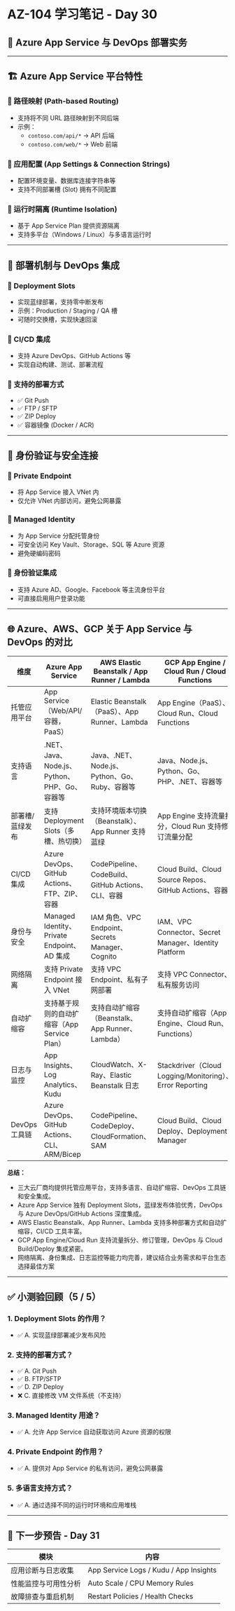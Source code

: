 
# AZ-104 学习笔记 - Day 30

## 🌟 Azure App Service 与 DevOps 部署实务

---

## 🏗️ Azure App Service 平台特性

### 🔹 路径映射 (Path-based Routing)
- 支持将不同 URL 路径映射到不同后端
- 示例：
  - `contoso.com/api/*` → API 后端
  - `contoso.com/web/*` → Web 前端

### 🔹 应用配置 (App Settings & Connection Strings)
- 配置环境变量、数据库连接字符串等
- 支持不同部署槽 (Slot) 拥有不同配置

### 🔹 运行时隔离 (Runtime Isolation)
- 基于 App Service Plan 提供资源隔离
- 支持多平台（Windows / Linux）与多语言运行时

---

## 🚀 部署机制与 DevOps 集成

### 🔸 Deployment Slots
- 实现蓝绿部署，支持零中断发布
- 示例：Production / Staging / QA 槽
- 可随时交换槽，实现快速回滚

### 🔸 CI/CD 集成
- 支持 Azure DevOps、GitHub Actions 等
- 实现自动构建、测试、部署流程

### 🔸 支持的部署方式
- ✅ Git Push
- ✅ FTP / SFTP
- ✅ ZIP Deploy
- ✅ 容器镜像 (Docker / ACR)

---

## 🔐 身份验证与安全连接

### 🔸 Private Endpoint
- 将 App Service 接入 VNet 内
- 仅允许 VNet 内部访问，避免公网暴露

### 🔸 Managed Identity
- 为 App Service 分配托管身份
- 可安全访问 Key Vault、Storage、SQL 等 Azure 资源
- 避免硬编码密码

### 🔸 身份验证集成
- 支持 Azure AD、Google、Facebook 等主流身份平台
- 可直接启用用户登录功能
---

## 🌐 Azure、AWS、GCP 关于 App Service 与 DevOps 的对比

| 维度               | Azure App Service                              | AWS Elastic Beanstalk / App Runner / Lambda         | GCP App Engine / Cloud Run / Cloud Functions        |
|--------------------|------------------------------------------------|-----------------------------------------------------|-----------------------------------------------------|
| 托管应用平台       | App Service（Web/API/容器，PaaS）              | Elastic Beanstalk（PaaS）、App Runner、Lambda       | App Engine（PaaS）、Cloud Run、Cloud Functions      |
| 支持语言           | .NET、Java、Node.js、Python、PHP、Go、容器等    | Java、.NET、Node.js、Python、Go、Ruby、容器等        | Java、Node.js、Python、Go、PHP、.NET、容器等         |
| 部署槽/蓝绿发布    | 支持 Deployment Slots（多槽、热切换）           | 支持环境版本切换（Beanstalk）、App Runner 支持蓝绿   | App Engine 支持流量拆分，Cloud Run 支持修订流量分配  |
| CI/CD 集成         | Azure DevOps、GitHub Actions、FTP、ZIP、容器    | CodePipeline、CodeBuild、GitHub Actions、CLI、容器   | Cloud Build、Cloud Source Repos、GitHub Actions、容器|
| 身份与安全         | Managed Identity、Private Endpoint、AD 集成     | IAM 角色、VPC Endpoint、Secrets Manager、Cognito    | IAM、VPC Connector、Secret Manager、Identity Platform|
| 网络隔离           | 支持 Private Endpoint 接入 VNet                | 支持 VPC Endpoint、私有子网部署                     | 支持 VPC Connector、私有服务访问                    |
| 自动扩缩容         | 支持基于规则的自动扩缩容（App Service Plan）    | 支持自动扩缩容（Beanstalk、App Runner、Lambda）     | 支持自动扩缩容（App Engine、Cloud Run、Functions）  |
| 日志与监控         | App Insights、Log Analytics、Kudu               | CloudWatch、X-Ray、Elastic Beanstalk 日志            | Stackdriver（Cloud Logging/Monitoring）、Error Reporting|
| DevOps 工具链      | Azure DevOps、GitHub Actions、CLI、ARM/Bicep    | CodePipeline、CodeDeploy、CloudFormation、SAM        | Cloud Build、Cloud Deploy、Deployment Manager        |

**总结：**
- 三大云厂商均提供托管应用平台，支持多语言、自动扩缩容、DevOps 工具链和安全集成。
- Azure App Service 独有 Deployment Slots，蓝绿发布体验优秀，DevOps 与 Azure DevOps/GitHub Actions 深度集成。
- AWS Elastic Beanstalk、App Runner、Lambda 支持多种部署方式和自动扩缩容，CI/CD 工具丰富。
- GCP App Engine/Cloud Run 支持流量拆分、修订管理，DevOps 与 Cloud Build/Deploy 集成紧密。
- 网络隔离、身份集成、日志监控等能力均完善，建议结合业务需求和平台生态选择最佳方案
---

## ✅ 小测验回顾（5 / 5）

### 1. Deployment Slots 的作用？
- ✅ A. 实现蓝绿部署减少发布风险

### 2. 支持的部署方式？
- ✅ A. Git Push  
- ✅ B. FTP/SFTP  
- ✅ D. ZIP Deploy  
- ❌ C. 直接修改 VM 文件系统（不支持）

### 3. Managed Identity 用途？
- ✅ A. 允许 App Service 自动获取访问 Azure 资源的权限

### 4. Private Endpoint 的作用？
- ✅ A. 提供对 App Service 的私有访问，避免公网暴露

### 5. 多语言支持方式？
- ✅ A. 通过选择不同的运行时环境和应用堆栈

---

## 📅 下一步预告 - Day 31

| 模块 | 内容 |
|------|------|
| 应用诊断与日志收集 | App Service Logs / Kudu / App Insights |
| 性能监控与可用性分析 | Auto Scale / CPU Memory Rules |
| 故障排查与重启机制 | Restart Policies / Health Checks |
